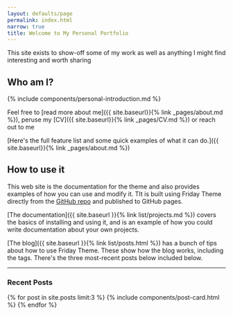 ```yaml
---
layout: defaults/page
permalink: index.html
narrow: true
title: Welcome to My Personal Portfolio
---
```

This site exists to show-off some of my work as well as anything I might find interesting and worth sharing

## Who am I?
{% include components/personal-introduction.md %}

Feel free to [read more about me]({{ site.baseurl}}{% link _pages/about.md %}), peruse my [CV]({{ site.baseurl}}{% link _pages/CV.md %}) or reach out to me

[Here's the full feature list and some quick examples of what it can do.]({{ site.baseurl}}{% link _pages/about.md %})

## How to use it

This web site is the documentation for the theme and also provides examples of how you can use and modify it. TIt is built using Friday Theme directly from the [GitHub repo](https://github.com/sfreytag/friday-theme) and published to GitHub pages.

[The documentation]({{ site.baseurl }}{% link list/projects.md %}) covers the basics of installing and using it, and is an example of how you could write documentation about your own projects.

[The blog]({{ site.baseurl }}{% link list/posts.html %}) has a bunch of tips about how to use Friday Theme. These show how the blog works, including the tags. There's the three most-recent posts below included below.

<hr />

### Recent Posts

{% for post in site.posts limit:3 %}
{% include components/post-card.html %}
{% endfor %}


